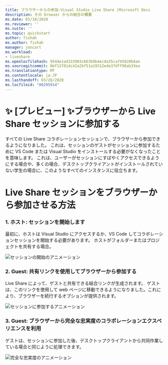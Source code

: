 ```yaml
---
title: ブラウザーからの参加-Visual Studio Live Share |Microsoft Docs
description: その browser からの結合の概要
ms.date: 03/18/2020
ms.reviewer: ''
ms.suite: ''
ms.topic: quickstart
author: fishah
ms.author: fishah
manager: joncart
ms.workload:
- liveshare
ms.openlocfilehash: 9544e1ad333903c663b9b4ecda35ca745020b4ae
ms.sourcegitcommit: 6bf13781dc42a2bf51a19312ede37dff98ab33ea
ms.translationtype: MT
ms.contentlocale: ja-JP
ms.lasthandoff: 03/26/2020
ms.locfileid: "80295914"
---
```

<!--
Copyright &copy; Microsoft Corporation
All rights reserved.
Creative Commons Attribution 4.0 License (International): https://creativecommons.org/licenses/by/4.0/legalcode
-->

# <a name="preview-joining-a-live-share-session-from-the-browser"></a>✨ [プレビュー] ✨ブラウザーから Live Share セッションに参加する

すべての Live Share コラボレーションセッションで、ブラウザーから参加できるようになりました。 これは、セッションのゲストがセッションに参加するために VS Code または Visual Studio をインストールする必要がなくなったことを意味します。 これは、ユーザーがセッションにすばやくアクセスできるようにする場合や、多くの場合、デスクトップクライアントがインストールされていない学生の場合に、このようなすべてのインスタンスに役立ちます。


# <a name="how-to-join-a-live-share-session-from-the-browser"></a>Live Share セッションをブラウザーから参加させる方法 

### <a name="1-host-starts-session"></a>1. ホスト: セッションを開始します 
最初に、ホストは Visual Studio にアクセスするか、VS Code してコラボレーションセッションを開始する必要があります。 ホストがフォルダーまたはプロジェクトを共有する場合。

![セッションの開始のアニメーション](https://user-images.githubusercontent.com/51928518/76938928-b814e300-68b4-11ea-923e-cefabd4688c6.gif)

### <a name="2-guest-uses-shared-link-to-join-from-browser"></a>2. Guest: 共有リンクを使用してブラウザーから参加する 
Live Share によって、ゲストと共有できる結合リンクが生成されます。 ゲストは、このリンクを使用して web ページに移動できるようになりました。これにより、ブラウザーを続行するオプションが提供されます。

![セッションに参加するアニメーション](https://user-images.githubusercontent.com/51928518/76941137-b8af7880-68b8-11ea-8228-41fdf4afd3ef.gif)

### <a name="3-guest-enjoys-full-fidelity-collaboration-experience-from-browser"></a>3. Guest: ブラウザーから完全な忠実度のコラボレーションエクスペリエンスを利用 
ゲストは、セッションに参加した後、デスクトップクライアントから共同作業している場合と同じように処理できます。

![完全な忠実度のアニメーション](https://user-images.githubusercontent.com/51928518/76942009-40e24d80-68ba-11ea-885c-6eb1069ed550.gif)

<!---
# Frequently asked questions 

##### 1. Is there an environment running in the background, that is hosting my session in the browser?
When you join a Live Share session from the browser, there is no new environment spun up. It is a serverless service. 
##### 2. Do I have to pay for the service of joining from the browser?
Joining from the browser is free, much like all of Live Share.

##### 3. How is this different from Visual Studio Online?
When you join from the browser, you only access the VS Code client from the browser during the session. Once the session ends, all the files and folders along with editor capabilities will close. To use an editor in the browser, backed with your own environment to edit your own files, you must use [Visual Studio Online.](aka.ms/vso)

##### 4. Does this work for all browsers?
Yes. This works on all browsers. 
##### 5. Is there a VS client that I can use in the browser?
We do not have this available yet. 

# Feedback and issues 
This is a preview feature, and we hope to get user feedback to improve the experience. Please fill out any feedback or issues you see on our GitHub repo [here.](https://github.com/MicrosoftDocs/live-share/issues/new?template=bug_report.md)

--->
